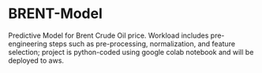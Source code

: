 # BRENT-Model
Predictive Model for Brent Crude Oil price. Workload includes pre-engineering steps such as pre-processing, normalization, and feature selection; project is python-coded using google colab notebook and will be deployed to aws. 
